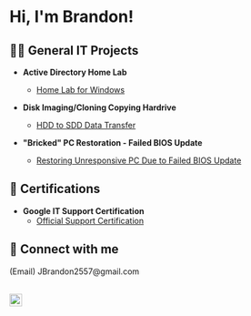 <h1>Hi, I'm Brandon!</h1>

<h2>👨‍💻 General IT Projects </h2>

- <b>Active Directory Home Lab</b>
  - [Home Lab for Windows](https://github.com/Brajime1124/ActiveDirectDemo)

- <b>Disk Imaging/Cloning Copying Hardrive</b>
  - [HDD to SDD Data Transfer](https://github.com/Brajime1124/)

- <b>"Bricked" PC Restoration - Failed BIOS Update</b>
  - [Restoring Unresponsive PC Due to Failed BIOS Update](https://github.com/Brajime1124/)

<h2> 🌱 Certifications </h2>

- <b>Google IT Support Certification</b> 
  - [Official Support Certification](https://github.com/Brajime1124/IT-Certif)
  
<h2> 🤳 Connect with me </h2>
(Email) JBrandon2557@gmail.com

<br>[<img align="left" alt="JoshMadakor | LinkedIn" width="22px" src="https://cdn.jsdelivr.net/npm/simple-icons@v3/icons/linkedin.svg" />][linkedin]

[Linkedin]: https://www.linkedin.com/in/brandon-jimenez-819b80196/<br>

<!--
**joshmadakor1/joshmadakor1** is a ✨ _special_ ✨ repository because its `README.md` (this file) appears on your GitHub profile.

Here are some ideas to get you started:

- 🔭 I’m currently working on ... 
- 🌱 I’m currently learning ...
- 👯 I’m looking to collaborate on ...
- 🤔 I’m looking for help with ...
- 💬 Ask me about ...
- 📫 How to reach me: ...
- 😄 Pronouns: ...
- ⚡ Fun fact: ...
-->
